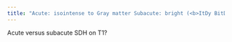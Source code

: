 ```yaml
---
title: "Acute: isointense to Gray matter Subacute: bright (<b>ItDy BitDy</b> BaBy Daddy)"
---
```

Acute versus subacute SDH on T1?

